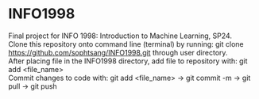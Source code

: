 # INFO1998
Final project for INFO 1998: Introduction to Machine Learning, SP24.  
Clone this repository onto command line (terminal) by running: git clone https://github.com/sophtsang/INFO1998.git through user directory.  
After placing file in the INFO1998 directory, add file to repository with: git add <file_name>  
Commit changes to code with: git add <file_name> -> git commit -m <message> -> git pull -> git push
